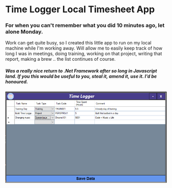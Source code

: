 ﻿# Time Logger Local Timesheet App

### For when you can't remember what you did 10 minutes ago, let alone Monday.

Work can get quite busy, so I created this little app to run on my local machine while I'm working away. 
Will allow me to easily keep track of how long I was in meetings, doing training, working on that project, 
writing that report, making a brew .. the list continues of course.

##### Was a really nice return to .Net Framework after so long in Javascript land. If you this would be useful to you, steal it, amend it, use it. I'd be honoured.

![Alt text](Assets\Preview.png?raw=true "Example Image")